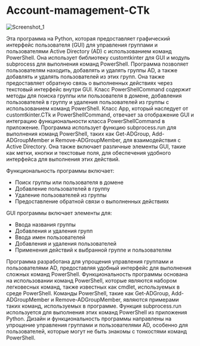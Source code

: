 # Account-mamagement-CTk

![Screenshot_1](https://github.com/AvelP-N/Account-management-CTk/assets/124772244/72c1edcb-184c-4d45-b847-d47b0f12a906)

Эта программа на Python, которая предоставляет графический интерфейс пользователя (GUI) для управления группами и пользователями Active Directory (AD) с использованием команд PowerShell. Она использует библиотеку customtkinter для GUI и модуль subprocess для выполнения команд PowerShell. Программа позволяет пользователям находить, добавлять и удалять группы AD, а также добавлять и удалять пользователей из этих групп. Она также предоставляет обратную связь о выполненных действиях через текстовый интерфейс внутри GUI.
Класс PowerShellCommand содержит методы для поиска группы или пользователя в домене, добавления пользователей в группу и удаления пользователей из группы с использованием команд PowerShell. Класс App, который наследует от customtkinter.CTk и PowerShellCommand, отвечает за отображение GUI и интеграцию функциональности класса PowerShellCommand в приложение.
Программа использует функцию subprocess.run для выполнения команд PowerShell, таких как Get-ADGroup, Add-ADGroupMember и Remove-ADGroupMember, для взаимодействия с Active Directory. Она также включает различные элементы GUI, такие как метки, кнопки и текстовые поля, для обеспечения удобного интерфейса для выполнения этих действий.

Функциональность программы включает:
* Поиск группы или пользователя в домене
* Добавление пользователей в группу
* Удаление пользователей из группы
* Предоставление обратной связи о выполненных действиях
  
GUI программы включает элементы для:
* Ввода названия группы
* Добавления и удаления групп
* Ввода имен пользователей
* Добавления и удаления пользователей
* Применения действий к выбранной группе и пользователям
  
Программа разработана для упрощения управления группами и пользователями AD, предоставляя удобный интерфейс для выполнения сложных команд PowerShell.
Функциональность программы основана на использовании команд PowerShell, которые являются набором легковесных команд, также известных как cmdlet, используемых в среде PowerShell. Команды PowerShell, такие как Get-ADGroup, Add-ADGroupMember и Remove-ADGroupMember, являются примерами таких команд, используемых в программе. Функция subprocess.run используется для выполнения этих команд PowerShell из приложения Python.
Дизайн и функциональность программы направлены на упрощение управления группами и пользователями AD, особенно для пользователей, которые могут не быть знакомы с тонкостями команд PowerShell.
